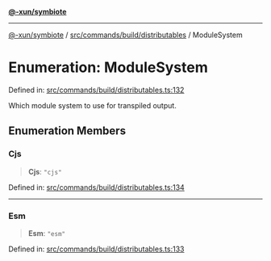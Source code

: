 [**@-xun/symbiote**](../../../../../README.md)

***

[@-xun/symbiote](../../../../../README.md) / [src/commands/build/distributables](../README.md) / ModuleSystem

# Enumeration: ModuleSystem

Defined in: [src/commands/build/distributables.ts:132](https://github.com/Xunnamius/symbiote/blob/138da875f3247f966687e95b91c7caf822df3c49/src/commands/build/distributables.ts#L132)

Which module system to use for transpiled output.

## Enumeration Members

### Cjs

> **Cjs**: `"cjs"`

Defined in: [src/commands/build/distributables.ts:134](https://github.com/Xunnamius/symbiote/blob/138da875f3247f966687e95b91c7caf822df3c49/src/commands/build/distributables.ts#L134)

***

### Esm

> **Esm**: `"esm"`

Defined in: [src/commands/build/distributables.ts:133](https://github.com/Xunnamius/symbiote/blob/138da875f3247f966687e95b91c7caf822df3c49/src/commands/build/distributables.ts#L133)
